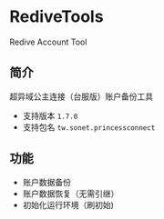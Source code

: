 # RediveTools
Redive Account Tool

## 简介
超异域公主连接（台服版）账户备份工具
* 支持版本 `1.7.0`
* 支持包名 `tw.sonet.princessconnect`

## 功能
* 账户数据备份
* 账户数据恢复（无需引继）
* 初始化运行环境（刷初始)
